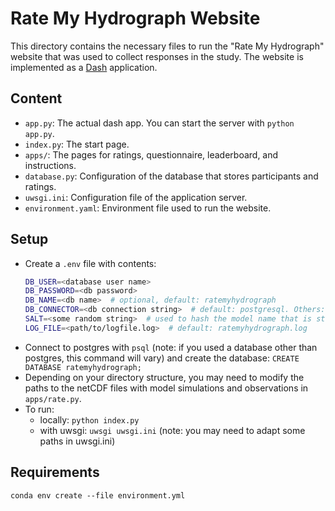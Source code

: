 # Rate My Hydrograph Website

This directory contains the necessary files to run the "Rate My Hydrograph" website that was used to collect responses in the study.
The website is implemented as a [Dash](https://plotly.com/dash) application.

## Content

- `app.py`: The actual dash app. You can start the server with `python app.py`.
- `index.py`: The start page.
- `apps/`: The pages for ratings, questionnaire, leaderboard, and instructions.
- `database.py`: Configuration of the database that stores participants and ratings.
- `uwsgi.ini`: Configuration file of the application server.
- `environment.yaml`: Environment file used to run the website.

## Setup

- Create a `.env` file with contents:
    ```bash
    DB_USER=<database user name>
    DB_PASSWORD=<db password>
    DB_NAME=<db name>  # optional, default: ratemyhydrograph
    DB_CONNECTOR=<db connection string>  # default: postgresql. Others: see https://martin-thoma.com/sql-connection-strings/
    SALT=<some random string>  # used to hash the model name that is stored in the browser session
    LOG_FILE=<path/to/logfile.log>  # default: ratemyhydrograph.log
    ```
- Connect to postgres with `psql` (note: if you used a database other than postgres, this command will vary) and create the database: `CREATE DATABASE ratemyhydrograph;`
- Depending on your directory structure, you may need to modify the paths to the netCDF files with model simulations and observations in `apps/rate.py`.
- To run:
  - locally: `python index.py`
  - with uwsgi: `uwsgi uwsgi.ini` (note: you may need to adapt some paths in uwsgi.ini)

## Requirements
`conda env create --file environment.yml`